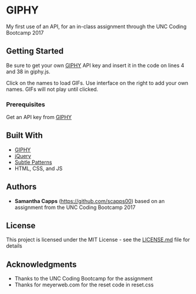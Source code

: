 # GIPHY

My first use of an API, for an in-class assignment through the UNC Coding Bootcamp 2017

## Getting Started

Be sure to get your own [GIPHY](https://developers.giphy.com/docs/) API key and insert it in the code on lines 4 and 38 in giphy.js.

Click on the names to load GIFs. Use interface on the right to add your own names. GIFs will not play until clicked.

### Prerequisites

Get an API key from [GIPHY](https://developers.giphy.com/docs/)

## Built With

* [GIPHY](https://developers.giphy.com/docs/)
* [jQuery](https://jquery.com/)
* [Subtle Patterns](https://www.toptal.com/designers/subtlepatterns/)
* HTML, CSS, and JS

## Authors

* **Samantha Capps** (https://github.com/scapps00) based on an assignment from the UNC Coding Bootcamp 2017

## License

This project is licensed under the MIT License - see the [LICENSE.md](LICENSE.md) file for details

## Acknowledgments

* Thanks to the UNC Coding Bootcamp for the assignment
* Thanks for meyerweb.com for the reset code in reset.css